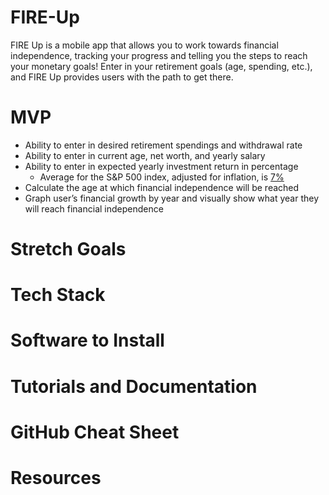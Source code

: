 # FIRE-Up
FIRE Up is a mobile app that allows you to work towards financial independence, tracking your progress and telling you the steps to reach your monetary goals! Enter in your retirement goals (age, spending, etc.), and FIRE Up provides users with the path to get there.
# MVP
* Ability to enter in desired retirement spendings and withdrawal rate
* Ability to enter in current age, net worth, and yearly salary
* Ability to enter in expected yearly investment return in percentage
  * Average for the S&P 500 index, adjusted for inflation, is [7%](https://www.investopedia.com/ask/answers/042415/what-average-annual-return-sp-500.asp)
* Calculate the age at which financial independence will be reached
* Graph user’s financial growth by year and visually show what year they will reach financial independence
# Stretch Goals

# Tech Stack

# Software to Install

# Tutorials and Documentation

# GitHub Cheat Sheet

# Resources
